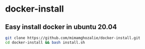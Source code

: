 # docker-install


## Easy install docker in ubuntu 20.04

```bash
git clone https://github.com/mimamghozalie/docker-install.git
cd docker-install && bash install.sh
```
